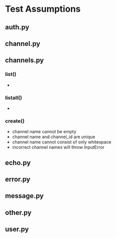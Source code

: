 # Test Assumptions

## auth.py

## channel.py

## channels.py

### list()
- 

### listall()
- 

### create()
- channel name cannot be empty
- channel name and channel_id are unique
- channel name cannot consist of only whitespace
- incorrect channel names will throw InputError

## echo.py

## error.py

## message.py

## other.py

## user.py
